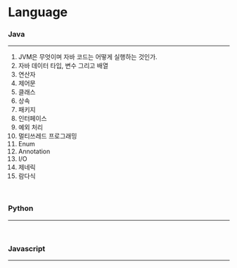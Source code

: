 # Language


### Java
---
1) JVM은 무엇이며 자바 코드는 어떻게 실행하는 것인가.
2) 자바 데이터 타입, 변수 그리고 배열
3) 연산자
4) 제어문
5) 클래스
6) 상속
7) 패키지
8) 인터페이스
9) 예외 처리
10) 멀티쓰레드 프로그래밍
11) Enum
12) Annotation
13) I/O
14) 제네릭
15) 람다식
<br>

### Python
---
<br>

### Javascript
---
